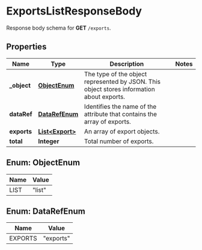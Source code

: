 

# ExportsListResponseBody

Response body schema for **GET** `/exports`.

## Properties

| Name | Type | Description | Notes |
|------------ | ------------- | ------------- | -------------|
|**_object** | [**ObjectEnum**](#ObjectEnum) | The type of the object represented by JSON. This object stores information about exports. |  |
|**dataRef** | [**DataRefEnum**](#DataRefEnum) | Identifies the name of the attribute that contains the array of exports. |  |
|**exports** | [**List&lt;Export&gt;**](Export.md) | An array of export objects. |  |
|**total** | **Integer** | Total number of exports. |  |



## Enum: ObjectEnum

| Name | Value |
|---- | -----|
| LIST | &quot;list&quot; |



## Enum: DataRefEnum

| Name | Value |
|---- | -----|
| EXPORTS | &quot;exports&quot; |



